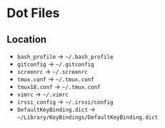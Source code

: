 # Dot Files

## Location

* `bash_profile` -> `~/.bash_profile`
* `gitconfig` -> `~/.gitconfig`
* `screenrc` -> `~/.screenrc`
* `tmux.conf` -> `~/.tmux.conf`
* `tmux18.conf` -> `~/.tmux.conf`
* `vimrc` -> `~/.vimrc`
* `irssi_config` -> `~/.irssi/config`
* `DefaultKeyBinding.dict` -> `~/Library/KeyBindings/DefaultKeyBinding.dict`
